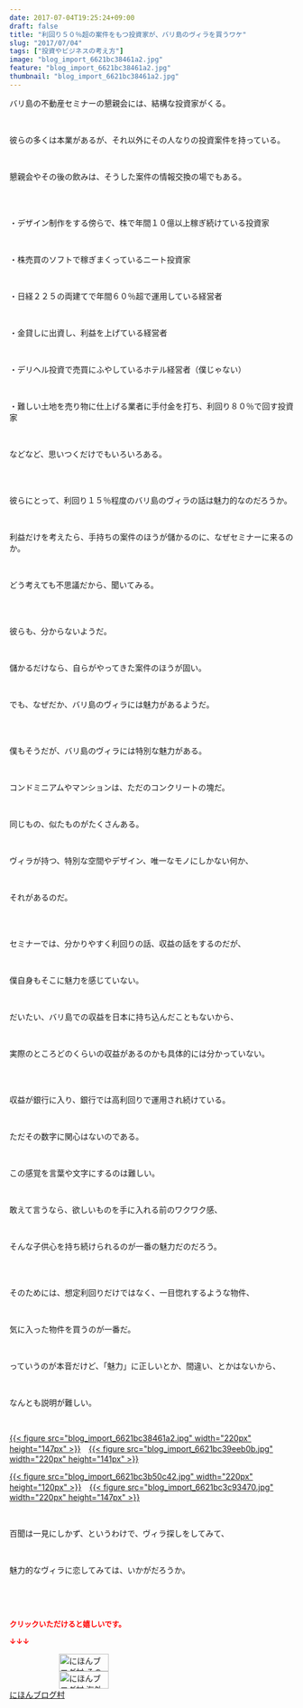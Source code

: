 ```yaml
---
date: 2017-07-04T19:25:24+09:00
draft: false
title: "利回り５０％超の案件をもつ投資家が、バリ島のヴィラを買うワケ"
slug: "2017/07/04"
tags: ["投資やビジネスの考え方"]
image: "blog_import_6621bc38461a2.jpg"
feature: "blog_import_6621bc38461a2.jpg"
thumbnail: "blog_import_6621bc38461a2.jpg"
---
```

<p>バリ島の不動産セミナーの懇親会には、結構な投資家がくる。</p><p> </p><p>彼らの多くは本業があるが、それ以外にその人なりの投資案件を持っている。</p><p> </p><p>懇親会やその後の飲みは、そうした案件の情報交換の場でもある。</p><p> </p><p><br/>・デザイン制作をする傍らで、株で年間１０億以上稼ぎ続けている投資家</p><p> </p><p>・株売買のソフトで稼ぎまくっているニート投資家</p><p> </p><p>・日経２２５の両建てで年間６０％超で運用している経営者</p><p> </p><p>・金貸しに出資し、利益を上げている経営者</p><p> </p><p>・デリヘル投資で売買にふやしているホテル経営者（僕じゃない）</p><p> </p><p>・難しい土地を売り物に仕上げる業者に手付金を打ち、利回り８０％で回す投資家</p><p> </p><p>などなど、思いつくだけでもいろいろある。</p><p> </p><p><br/>彼らにとって、利回り１５％程度のバリ島のヴィラの話は魅力的なのだろうか。</p><p> </p><p>利益だけを考えたら、手持ちの案件のほうが儲かるのに、なぜセミナーに来るのか。</p><p> </p><p>どう考えても不思議だから、聞いてみる。</p><p> </p><p><br/>彼らも、分からないようだ。</p><p> </p><p>儲かるだけなら、自らがやってきた案件のほうが固い。</p><p> </p><p>でも、なぜだか、バリ島のヴィラには魅力があるようだ。</p><p> </p><p><br/>僕もそうだが、バリ島のヴィラには特別な魅力がある。</p><p> </p><p>コンドミニアムやマンションは、ただのコンクリートの塊だ。</p><p> </p><p>同じもの、似たものがたくさんある。</p><p> </p><p>ヴィラが持つ、特別な空間やデザイン、唯一なモノにしかない何か、</p><p> </p><p>それがあるのだ。</p><p> </p><p><br/>セミナーでは、分かりやすく利回りの話、収益の話をするのだが、</p><p> </p><p>僕自身もそこに魅力を感じていない。</p><p> </p><p>だいたい、バリ島での収益を日本に持ち込んだこともないから、</p><p> </p><p>実際のところどのくらいの収益があるのかも具体的には分かっていない。</p><p> </p><p><br/>収益が銀行に入り、銀行では高利回りで運用され続けている。</p><p> </p><p>ただその数字に関心はないのである。</p><p> </p><p>この感覚を言葉や文字にするのは難しい。</p><p> </p><p>敢えて言うなら、欲しいものを手に入れる前のワクワク感、</p><p> </p><p>そんな子供心を持ち続けられるのが一番の魅力だのだろう。</p><p> </p><p><br/>そのためには、想定利回りだけではなく、一目惚れするような物件、</p><p> </p><p>気に入った物件を買うのが一番だ。</p><p> </p><p>っていうのが本音だけど、「魅力」に正しいとか、間違い、とかはないから、</p><p> </p><p>なんとも説明が難しい。</p><p> </p><p><a href="blog_import_6621bc38461a2.jpg">{{< figure src="blog_import_6621bc38461a2.jpg" width="220px" height="147px" >}}</a>　<a href="blog_import_6621bc39eeb0b.jpg">{{< figure src="blog_import_6621bc39eeb0b.jpg" width="220px" height="141px" >}}</a></p><p><a href="blog_import_6621bc3b50c42.jpg">{{< figure src="blog_import_6621bc3b50c42.jpg" width="220px" height="120px" >}}</a>　<a href="blog_import_6621bc3c93470.jpg">{{< figure src="blog_import_6621bc3c93470.jpg" width="220px" height="147px" >}}</a></p><p> </p><p>百聞は一見にしかず、というわけで、ヴィラ探しをしてみて、</p><p> </p><p>魅力的なヴィラに恋してみては、いかがだろうか。</p><p> </p><p> </p><p><font color="#ff0000" size="2"><strong>クリックいただけると嬉しいです。</strong></font></p><p><font color="#ff0000" size="2"><strong>↓↓↓</strong></font></p><p><a href="ranking.html?p_cid=01260127" id="&amp;blogmura_banner" target="_blank"><img alt="にほんブログ村 その他生活ブログ 不動産投資へ" border="0" height="31" src="data:image/svg+xml;charset=utf-8,%3Csvg%20xmlns%3D%22http%3A%2F%2Fwww.w3.org%2F2000%2Fsvg%22%20title%3D%22Placeholder%20for%20Images%22%20role%3D%22presentation%22%20viewBox%3D%220%200%2088%2031%22%20%2F%3E" width="88" data-src="//life.blogmura.com/hudousantoushi/img/hudousantoushi88_31.gif" style="aspect-ratio: auto 88 / 31;"/><noscript><img alt="にほんブログ村 その他生活ブログ 不動産投資へ" border="0" height="31" src="//life.blogmura.com/hudousantoushi/img/hudousantoushi88_31.gif" width="88"></noscript></a><br/><a href="ranking.html?p_cid=01260127" target="_blank"><img alt="にほんブログ村 海外生活ブログ バリ島情報へ" border="0" height="31" src="data:image/svg+xml;charset=utf-8,%3Csvg%20xmlns%3D%22http%3A%2F%2Fwww.w3.org%2F2000%2Fsvg%22%20title%3D%22Placeholder%20for%20Images%22%20role%3D%22presentation%22%20viewBox%3D%220%200%2088%2031%22%20%2F%3E" width="88" data-src="https://img-proxy.blog-video.jp/images?url=http%3A%2F%2Foverseas.blogmura.com%2Fbali%2Fimg%2Fbali88_31.gif" style="aspect-ratio: auto 88 / 31;"/><noscript><img alt="にほんブログ村 海外生活ブログ バリ島情報へ" border="0" height="31" src="https://img-proxy.blog-video.jp/images?url=http%3A%2F%2Foverseas.blogmura.com%2Fbali%2Fimg%2Fbali88_31.gif" width="88"></noscript></a><br/><a href="ranking.html?p_cid=01260127" target="_blank">にほんブログ村</a></p>

